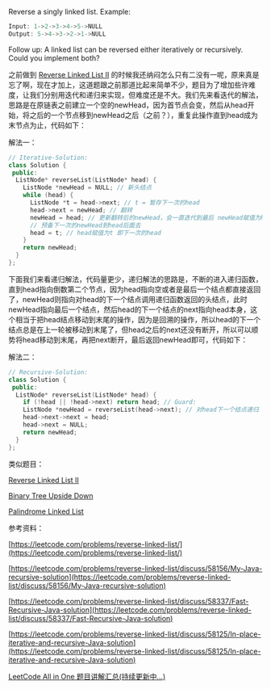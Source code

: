 Reverse a singly linked list. Example:

```cpp
Input: 1->2->3->4->5->NULL
Output: 5->4->3->2->1->NULL
```

Follow up: A linked list can be reversed either iteratively or recursively. Could you implement both?

之前做到 [Reverse Linked List II](http://www.cnblogs.com/grandyang/p/4306611.html) 的时候我还纳闷怎么只有二没有一呢，原来真是忘了啊，现在才加上，这道题跟之前那道比起来简单不少，题目为了增加些许难度，让我们分别用迭代和递归来实现，但难度还是不大。我们先来看迭代的解法，思路是在原链表之前建立一个空的newHead，因为首节点会变，然后从head开始，将之后的一个节点移到newHead之后（之前？），重复此操作直到head成为末节点为止，代码如下：

解法一：

```cpp
// Iterative-Solution:
class Solution {
 public:
  ListNode* reverseList(ListNode* head) {
    ListNode *newHead = NULL; // 新头结点
    while (head) {
      ListNode *t = head->next; // t = 暂存下一次的head
      head->next = newHead; // 翻转
      newHead = head; // 更新翻转后的newHead，会一直迭代到最后 newHead赋值为head
      // 预备下一次的newHead到head后面去
      head = t; // head赋值为t 即下一次的head
    }
    return newHead;
  }
};
```

下面我们来看递归解法，代码量更少，递归解法的思路是，不断的进入递归函数，直到head指向倒数第二个节点，因为head指向空或者是最后一个结点都直接返回了，newHead则指向对head的下一个结点调用递归函数返回的头结点，此时newHead指向最后一个结点，然后head的下一个结点的next指向head本身，这个相当于把head结点移动到末尾的操作，因为是回溯的操作，所以head的下一个结点总是在上一轮被移动到末尾了，但head之后的next还没有断开，所以可以顺势将head移动到末尾，再把next断开，最后返回newHead即可，代码如下：

解法二：

```cpp
// Recursive-Solution:
class Solution {
 public:
  ListNode* reverseList(ListNode* head) {
    if (!head || !head->next) return head; // Guard:
    ListNode *newHead = reverseList(head->next); // 对head下一个结点递归
    head->next->next = head;
    head->next = NULL;
    return newHead;
  }
};
```

类似题目：

[Reverse Linked List II](http://www.cnblogs.com/grandyang/p/4306611.html)

[Binary Tree Upside Down](http://www.cnblogs.com/grandyang/p/5172838.html)

[Palindrome Linked List](http://www.cnblogs.com/grandyang/p/4635425.html)

参考资料：

[https://leetcode.com/problems/reverse-linked-list/](https://leetcode.com/problems/reverse-linked-list/)

[https://leetcode.com/problems/reverse-linked-list/discuss/58156/My-Java-recursive-solution](https://leetcode.com/problems/reverse-linked-list/discuss/58156/My-Java-recursive-solution)

[https://leetcode.com/problems/reverse-linked-list/discuss/58337/Fast-Recursive-Java-solution](https://leetcode.com/problems/reverse-linked-list/discuss/58337/Fast-Recursive-Java-solution)

[https://leetcode.com/problems/reverse-linked-list/discuss/58125/In-place-iterative-and-recursive-Java-solution](https://leetcode.com/problems/reverse-linked-list/discuss/58125/In-place-iterative-and-recursive-Java-solution)

[LeetCode All in One 题目讲解汇总(持续更新中...)](http://www.cnblogs.com/grandyang/p/4606334.html)
